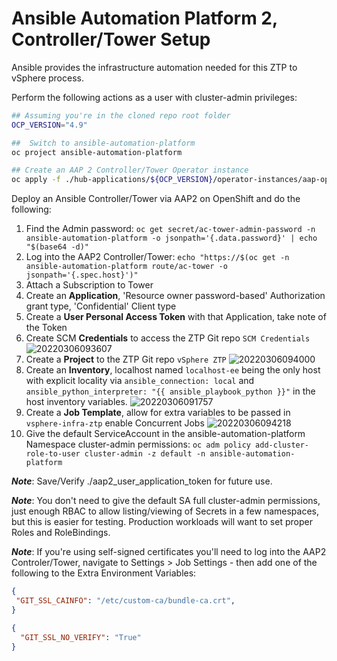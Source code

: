 # Ansible Automation Platform 2, Controller/Tower Setup

Ansible provides the infrastructure automation needed for this ZTP to vSphere process.

Perform the following actions as a user with cluster-admin privileges:

```bash
## Assuming you're in the cloned repo root folder
OCP_VERSION="4.9"

##  Switch to ansible-automation-platform
oc project ansible-automation-platform

## Create an AAP 2 Controller/Tower Operator instance
oc apply -f ./hub-applications/${OCP_VERSION}/operator-instances/aap-operator/03_tower_controller_instance.yml
```


Deploy an Ansible Controller/Tower via AAP2 on OpenShift and do the following:

1. Find the Admin password: `oc get secret/ac-tower-admin-password -n ansible-automation-platform -o jsonpath='{.data.password}' | echo "$(base64 -d)"`
2. Log into the AAP2 Controller/Tower: `echo "https://$(oc get -n ansible-automation-platform route/ac-tower -o jsonpath='{.spec.host}')"`
3. Attach a Subscription to Tower
4. Create an **Application**, 'Resource owner password-based' Authorization grant type, 'Confidential' Client type
5. Create a **User Personal Access Token** with that Application, take note of the Token
6. Create SCM **Credentials** to access the ZTP Git repo `SCM Credentials`
![20220306093607](https://i.imgur.com/O8u5ABx.png)
7. Create a **Project** to the ZTP Git repo `vSphere ZTP`
![20220306094000](https://i.imgur.com/IG3IV2o.png)
8. Create an **Inventory**, localhost named `localhost-ee` being the only host with explicit locality via `ansible_connection: local` and  `ansible_python_interpreter: "{{ ansible_playbook_python }}"` in the host inventory variables.
![20220306091757](https://i.imgur.com/g1oTptr.png)
9. Create a **Job Template**, allow for extra variables to be passed in `vsphere-infra-ztp` enable Concurrent Jobs
![20220306094218](https://i.imgur.com/Qlv3FUW.png)
10. Give the default ServiceAccount in the ansible-automation-platform Namespace cluster-admin permissions: `oc adm policy add-cluster-role-to-user cluster-admin -z default -n ansible-automation-platform`

***Note***: Save/Verify ./aap2_user_application_token for future use.

***Note***: You don't need to give the default SA full cluster-admin permissions, just enough RBAC to allow listing/viewing of Secrets in a few namespaces, but this is easier for testing.  Production workloads will want to set proper Roles and RoleBindings.

***Note***: If you're using self-signed certificates you'll need to log into the AAP2 Controler/Tower, navigate to Settings > Job Settings - then add one of the following to the Extra Environment Variables:

```json
{
 "GIT_SSL_CAINFO": "/etc/custom-ca/bundle-ca.crt",
}
```

```json
{
  "GIT_SSL_NO_VERIFY": "True"
}
```